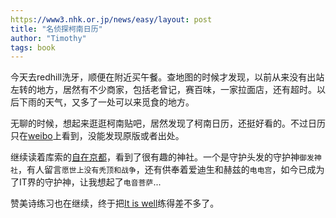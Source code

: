 ```yaml
---
https://www3.nhk.or.jp/news/easy/layout: post
title: "名侦探柯南日历"
author: "Timothy"
tags: book 
---
```


今天去redhill洗牙，顺便在附近买午餐。查地图的时候才发现，以前从来没有出站左转的地方，居然有不少商家，包括老曾记，赛百味，一家拉面店，还有超时。以后下雨的天气，又多了一处可以来觅食的地方。

无聊的时候，想起来逛逛柯南贴吧，居然发现了柯南日历，还挺好看的。不过日历只在[weibo](https://weibo.com/chengmode15fenzhong?refer_flag=1005050010_)上看到，没能发现原版或者出处。

继续读着库索的[自在京都](https://book.douban.com/subject/33429537/)，看到了很有趣的神社。一个是守护头发的守护神`御发神社`，有人留言`愿世上没有秃顶和战争`，还有供奉着爱迪生和赫兹的`电电宫`，如今已成为了IT界的守护神，让我想起了`电音菩萨`...

赞美诗练习也在继续，终于把[It is well](https://youtu.be/h7U3vSwfzBY)练得差不多了。
